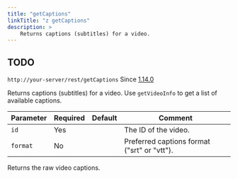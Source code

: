 ```yaml
---
title: "getCaptions"
linkTitle: "z getCaptions"
description: >
    Returns captions (subtitles) for a video.
---
```


## TODO

`http://your-server/rest/getCaptions` Since [1.14.0](../subsonic-versions)

Returns captions (subtitles) for a video. Use `getVideoInfo` to get a list of available captions.

| Parameter | Required | Default | Comment |
| --- | --- | --- | --- |
| `id` | Yes |     | The ID of the video. |
| `format` | No  |     | Preferred captions format ("srt" or "vtt"). |

Returns the raw video captions.
